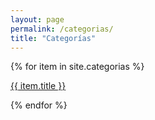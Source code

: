 ```yaml
---
layout: page
permalink: /categorias/
title: "Categorías"
---
```


{% for item in site.categorias %}
  <p><a href="{{ item.url }}">{{ item.title }}</a></p>
{% endfor %}
